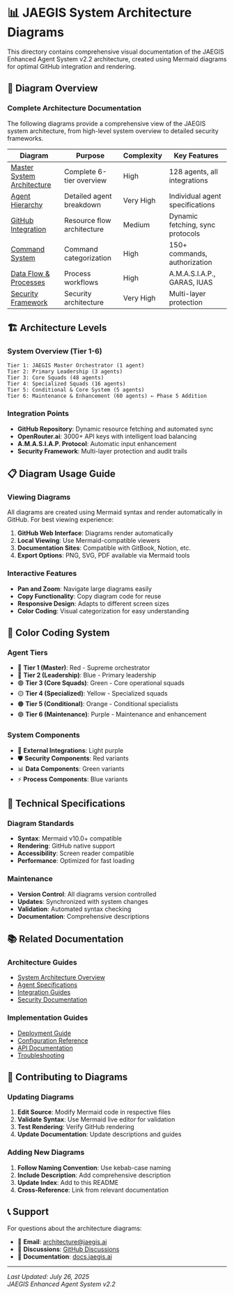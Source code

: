# 📊 **JAEGIS System Architecture Diagrams**

This directory contains comprehensive visual documentation of the JAEGIS Enhanced Agent System v2.2 architecture, created using Mermaid diagrams for optimal GitHub integration and rendering.

## 🎯 **Diagram Overview**

### **Complete Architecture Documentation**
The following diagrams provide a comprehensive view of the JAEGIS system architecture, from high-level system overview to detailed security frameworks.

| Diagram | Purpose | Complexity | Key Features |
|---------|---------|------------|--------------|
| [Master System Architecture](master-system-architecture.md) | Complete 6-tier overview | High | 128 agents, all integrations |
| [Agent Hierarchy](agent-hierarchy-structure.md) | Detailed agent breakdown | Very High | Individual agent specifications |
| [GitHub Integration](github-integration-flow.md) | Resource flow architecture | Medium | Dynamic fetching, sync protocols |
| [Command System](command-system-architecture.md) | Command categorization | High | 150+ commands, authorization |
| [Data Flow & Processes](data-flow-processes.md) | Process workflows | High | A.M.A.S.I.A.P., GARAS, IUAS |
| [Security Framework](security-protection-framework.md) | Security architecture | Very High | Multi-layer protection |

## 🏗️ **Architecture Levels**

### **System Overview (Tier 1-6)**
```
Tier 1: JAEGIS Master Orchestrator (1 agent)
Tier 2: Primary Leadership (3 agents)
Tier 3: Core Squads (48 agents)
Tier 4: Specialized Squads (16 agents)
Tier 5: Conditional & Core System (5 agents)
Tier 6: Maintenance & Enhancement (60 agents) ← Phase 5 Addition
```

### **Integration Points**
- **GitHub Repository**: Dynamic resource fetching and automated sync
- **OpenRouter.ai**: 3000+ API keys with intelligent load balancing
- **A.M.A.S.I.A.P. Protocol**: Automatic input enhancement
- **Security Framework**: Multi-layer protection and audit trails

## 📋 **Diagram Usage Guide**

### **Viewing Diagrams**
All diagrams are created using Mermaid syntax and render automatically in GitHub. For best viewing experience:

1. **GitHub Web Interface**: Diagrams render automatically
2. **Local Viewing**: Use Mermaid-compatible viewers
3. **Documentation Sites**: Compatible with GitBook, Notion, etc.
4. **Export Options**: PNG, SVG, PDF available via Mermaid tools

### **Interactive Features**
- **Pan and Zoom**: Navigate large diagrams easily
- **Copy Functionality**: Copy diagram code for reuse
- **Responsive Design**: Adapts to different screen sizes
- **Color Coding**: Visual categorization for easy understanding

## 🎨 **Color Coding System**

### **Agent Tiers**
- 🔴 **Tier 1 (Master)**: Red - Supreme orchestrator
- 🔵 **Tier 2 (Leadership)**: Blue - Primary leadership
- 🟢 **Tier 3 (Core Squads)**: Green - Core operational squads
- 🟡 **Tier 4 (Specialized)**: Yellow - Specialized squads
- 🟠 **Tier 5 (Conditional)**: Orange - Conditional specialists
- 🟣 **Tier 6 (Maintenance)**: Purple - Maintenance and enhancement

### **System Components**
- 🔗 **External Integrations**: Light purple
- 🛡️ **Security Components**: Red variants
- 📊 **Data Components**: Green variants
- ⚡ **Process Components**: Blue variants

## 🔧 **Technical Specifications**

### **Diagram Standards**
- **Syntax**: Mermaid v10.0+ compatible
- **Rendering**: GitHub native support
- **Accessibility**: Screen reader compatible
- **Performance**: Optimized for fast loading

### **Maintenance**
- **Version Control**: All diagrams version controlled
- **Updates**: Synchronized with system changes
- **Validation**: Automated syntax checking
- **Documentation**: Comprehensive descriptions

## 📚 **Related Documentation**

### **Architecture Guides**
- [System Architecture Overview](../architecture.md)
- [Agent Specifications](../agents/)
- [Integration Guides](../integrations/)
- [Security Documentation](../security/)

### **Implementation Guides**
- [Deployment Guide](../deployment.md)
- [Configuration Reference](../configuration.md)
- [API Documentation](../api-reference.md)
- [Troubleshooting](../troubleshooting.md)

## 🤝 **Contributing to Diagrams**

### **Updating Diagrams**
1. **Edit Source**: Modify Mermaid code in respective files
2. **Validate Syntax**: Use Mermaid live editor for validation
3. **Test Rendering**: Verify GitHub rendering
4. **Update Documentation**: Update descriptions and guides

### **Adding New Diagrams**
1. **Follow Naming Convention**: Use kebab-case naming
2. **Include Description**: Add comprehensive description
3. **Update Index**: Add to this README
4. **Cross-Reference**: Link from relevant documentation

## 📞 **Support**

For questions about the architecture diagrams:
- 📧 **Email**: architecture@jaegis.ai
- 💬 **Discussions**: [GitHub Discussions](https://github.com/usemanusai/JAEGIS/discussions)
- 📖 **Documentation**: [docs.jaegis.ai](https://docs.jaegis.ai)

---

*Last Updated: July 26, 2025*  
*JAEGIS Enhanced Agent System v2.2*
